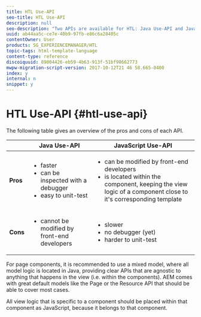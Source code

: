 ```yaml
---
title: HTL Use-API
seo-title: HTL Use-API
description: null
seo-description: "Two APIs are available for HTL: Java Use-API and Javascript Use-API"
uuid: ab44aa5c-ce7e-40b9-97fb-e86c6a28405c
contentOwner: User
products: SG_EXPERIENCEMANAGER/HTL
topic-tags: html-template-language
content-type: reference
discoiquuid: 89004426-eb59-4b63-913f-51bf98662773
mwpw-migration-script-version: 2017-10-12T21 46 58.665-0400
index: y
internal: n
snippet: y
---
```


# HTL Use-API {#htl-use-api}

The following table gives an overview of the pros and cons of each API.

||**Java Use-API**|**JavaScript Use-API**|
|--- |--- |--- |
|**Pros**|<ul><li>faster</li><li>can be inspected with a debugger</li><li>easy to unit-test</li></ul>|<ul><li>can be modified by front-end developers</li><li>is located within the component, keeping the view logic of a component close to it's corresponding template</li></ul>|
|**Cons**|<ul><li>cannot be modified by front-end developers</li></ul>|<ul><li>slower</li><li>no debugger (yet)</li><li>harder to unit-test</li></ul>|


For page components, it is recommended to use a mixed model, where all model logic is located in Java, providing clear APIs that are agnostic to anything that happens in the view (i.e. within the components). AEM comes with great default models like the Page or the Resource API that should be able to cover most cases.

All view logic that is specific to a component should be placed within that component as JavaScript, because it belongs to that component.
